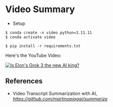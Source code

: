 Video Summary
=============

- Setup

```
$ conda create -n video python=3.11.11
$ conda activate video

$ pip install -r requirements.txt
```

Here's the YouTube Video:

[![Is Elon's Grok 3 the new AI king?](https://img.youtube.com/vi/b0XI-cbel1U/0.jpg)](https://www.youtube.com/watch?v=b0XI-cbel1U&ab_channel=Fireship)

References
----------

- Video Transcript Summarization with AI, _https://github.com/martinopiaggi/summarize_
